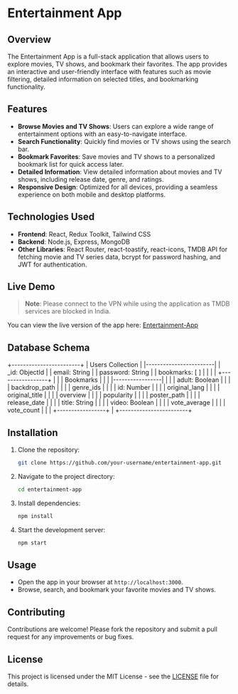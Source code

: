 # Entertainment App

## Overview

The Entertainment App is a full-stack application that allows users to explore movies, TV shows, and bookmark their favorites. The app provides an interactive and user-friendly interface with features such as movie filtering, detailed information on selected titles, and bookmarking functionality.

## Features

- **Browse Movies and TV Shows**: Users can explore a wide range of entertainment options with an easy-to-navigate interface.
- **Search Functionality**: Quickly find movies or TV shows using the search bar.
- **Bookmark Favorites**: Save movies and TV shows to a personalized bookmark list for quick access later.
- **Detailed Information**: View detailed information about movies and TV shows, including release date, genre, and ratings.
- **Responsive Design**: Optimized for all devices, providing a seamless experience on both mobile and desktop platforms.

## Technologies Used

- **Frontend**: React, Redux Toolkit, Tailwind CSS
- **Backend**: Node.js, Express, MongoDB
- **Other Libraries**: React Router, react-toastify, react-icons, TMDB API for fetching movie and TV series data, bcrypt for password hashing, and JWT for authentication.

## Live Demo

> **Note**: Please connect to the VPN while using the application as TMDB services are blocked in India.

You can view the live version of the app here: [Entertainment-App](https://entertainment-fac29.web.app/)

## Database Schema

+------------------------+
|   Users Collection     |
|------------------------|
| _id: ObjectId          |
| email: String          |
| password: String       |
| bookmarks: [ ]         |
|                        |
|   +-----------------+  |
|   | Bookmarks       |  |
|   |-----------------|  |
|   | adult: Boolean  |  |
|   | backdrop_path   |  |
|   | genre_ids       |  |
|   | id: Number      |  |
|   | original_lang   |  |
|   | original_title  |  |
|   | overview        |  |
|   | popularity      |  |
|   | poster_path     |  |
|   | release_date    |  |
|   | title: String   |  |
|   | video: Boolean  |  |
|   | vote_average    |  |
|   | vote_count      |  |
|   +-----------------+  |
+------------------------+


## Installation

1. Clone the repository:
    ```bash
    git clone https://github.com/your-username/entertainment-app.git
    ```
2. Navigate to the project directory:
    ```bash
    cd entertainment-app
    ```
3. Install dependencies:
    ```bash
    npm install
    ```
4. Start the development server:
    ```bash
    npm start
    ```

## Usage

- Open the app in your browser at `http://localhost:3000`.
- Browse, search, and bookmark your favorite movies and TV shows.

## Contributing

Contributions are welcome! Please fork the repository and submit a pull request for any improvements or bug fixes.

## License

This project is licensed under the MIT License - see the [LICENSE](LICENSE) file for details.
